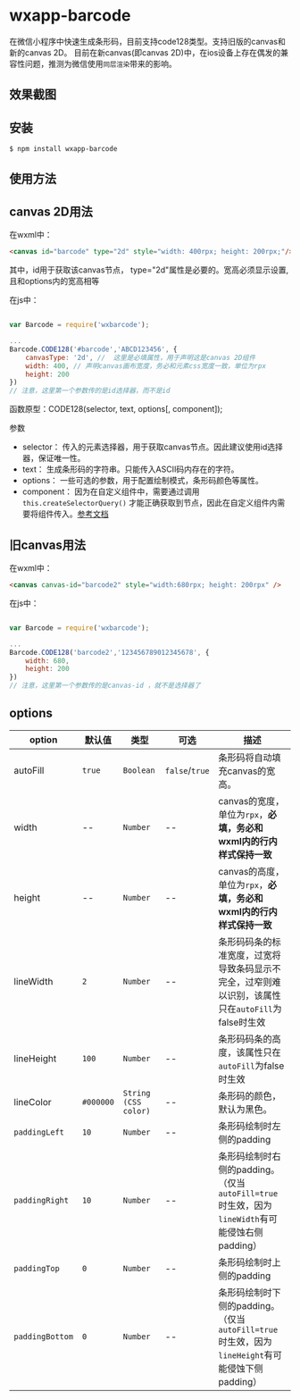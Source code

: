 # wxapp-barcode
在微信小程序中快速生成条形码，目前支持code128类型。支持旧版的canvas和新的canvas 2D。
目前在新canvas(即canvas 2D)中，在ios设备上存在偶发的兼容性问题，推测为微信使用`同层渲染`带来的影响。

## 效果截图

## 安装
```
$ npm install wxapp-barcode
```

## 使用方法

## canvas 2D用法

在wxml中：
```html
<canvas id="barcode" type="2d" style="width: 400rpx; height: 200rpx;"/>
```

其中，id用于获取该canvas节点， type="2d"属性是必要的。宽高必须显示设置,且和options内的宽高相等

在js中：
```javascript

var Barcode = require('wxbarcode');

...
Barcode.CODE128('#barcode','ABCD123456', {
    canvasType: '2d', //  这里是必填属性，用于声明这是canvas 2D组件
    width: 400, // 声明canvas画布宽度，务必和元素css宽度一致，单位为rpx
    height: 200
})
// 注意，这里第一个参数传的是id选择器，而不是id
```


函数原型：CODE128(selector, text, options[, component]);

参数
- selector： 传入的元素选择器，用于获取canvas节点。因此建议使用id选择器，保证唯一性。
- text： 生成条形码的字符串。只能传入ASCII码内存在的字符。
- options： 一些可选的参数，用于配置绘制模式，条形码颜色等属性。
- component： 因为在自定义组件中，需要通过调用 `this.createSelectorQuery()` 才能正确获取到节点，因此在自定义组件内需要将组件传入。[参考文档](https://developers.weixin.qq.com/miniprogram/dev/api/wxml/wx.createSelectorQuery.html)

## 旧canvas用法
在wxml中：
```html
<canvas canvas-id="barcode2" style="width:680rpx; height: 200rpx" />
```

在js中：
```javascript

var Barcode = require('wxbarcode');

...
Barcode.CODE128('barcode2','123456789012345678', {
    width: 680,
    height: 200
})
// 注意，这里第一个参数传的是canvas-id ，就不是选择器了
```

## options

| option | 默认值 | 类型 | 可选 | 描述|
|---|---|---|---|---|
|autoFill| `true`| `Boolean` | `false`/`true` | 条形码将自动填充canvas的宽高。|
|width| -- | `Number` | -- | canvas的宽度，单位为`rpx`，**必填，务必和wxml内的行内样式保持一致**|
|height| -- |`Number` | -- | canvas的高度，单位为`rpx`，**必填，务必和wxml内的行内样式保持一致**|
|lineWidth| `2`| `Number` | -- | 条形码码条的标准宽度，过宽将导致条码显示不完全，过窄则难以识别，该属性只在`autoFill`为false时生效|
|lineHeight| `100` |`Number` | -- | 条形码码条的高度，该属性只在`autoFill`为false时生效|
|lineColor| `#000000`| `String (CSS color)` | -- | 条形码的颜色，默认为黑色。|
|`paddingLeft`| `10`| `Number` | -- | 条形码绘制时左侧的padding|
|`paddingRight`| `10`| `Number` | -- | 条形码绘制时右侧的padding。（仅当`autoFill=true`时生效，因为`lineWidth`有可能侵蚀右侧padding）|
|`paddingTop`| `0`| `Number` | -- | 条形码绘制时上侧的padding|
|`paddingBottom`| `0`| `Number` | -- | 条形码绘制时下侧的padding。（仅当`autoFill=true`时生效，因为`lineHeight`有可能侵蚀下侧padding）|


